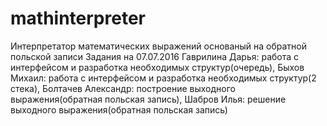 # mathinterpreter
Интерпретатор математических выражений основаный на обратной польской записи
Задания на 07.07.2016
Гаврилина Дарья: работа с интерфейсом и разработка необходимых структур(очередь),
Быхов Михаил: работа с интерфейсом и разработка необходимых структур(2 стека),
Болтачев Александр: построение выходного выражения(обратная польская запись),
Шабров Илья: решение выходного выражения(обратная польская запись)

